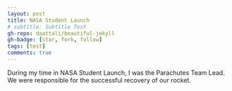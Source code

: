 ```yaml
---
layout: post
title: NASA Student Launch
# subtitle: Subtitle Test
gh-repo: daattali/beautiful-jekyll
gh-badge: [star, fork, follow]
tags: [test]
comments: true
---
```

During my time in NASA Student Launch, I was the Parachutes Team Lead. We were responsible for the successful recovery of our rocket.
